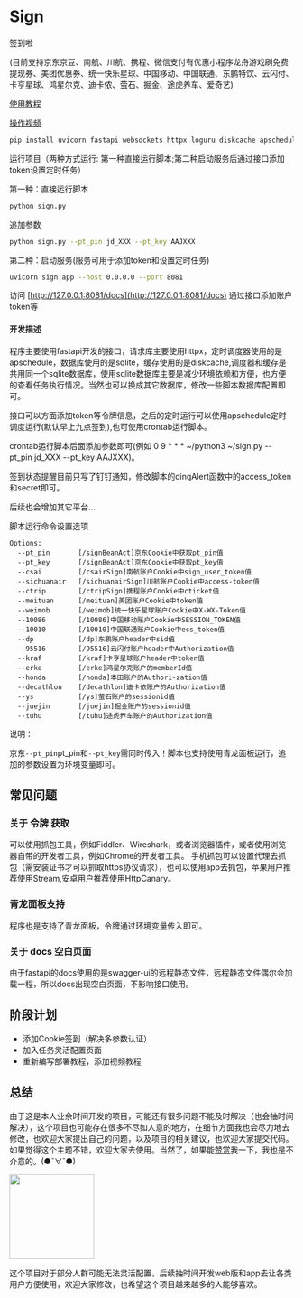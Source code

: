 # Sign
签到啦

(目前支持京东京豆、南航、川航、携程、微信支付有优惠小程序龙舟游戏刷免费提现券、美团优惠券、统一快乐星球、中国移动、中国联通、东鹏特饮、云闪付、卡亨星球、鸿星尔克、迪卡侬、萤石、掘金、途虎养车、爱奇艺)

[使用教程](https://www.1itre.link/2024/02/21/%E6%AF%8F%E6%97%A5%E7%AD%BE%E5%88%B0/)

[操作视频](https://github.com/Litre-WU/Sign/blob/master/screen_recording.gif)

```bash
pip install uvicorn fastapi websockets httpx loguru diskcache apscheduler SQLAlchemy python-dateutil -i https://pypi.tuna.tsinghua.edu.cn/simple
```

运行项目（两种方式运行: 第一种直接运行脚本;第二种启动服务后通过接口添加token设置定时任务）

第一种：直接运行脚本

```bash
python sign.py
```

追加参数

```bash
python sign.py --pt_pin jd_XXX --pt_key AAJXXX
```

第二种：启动服务(服务可用于添加token和设置定时任务)

```bash
uvicorn sign:app --host 0.0.0.0 --port 8081
```

访问 [http://127.0.0.1:8081/docs](http://127.0.0.1:8081/docs) 通过接口添加账户token等

#### 开发描述
程序主要使用fastapi开发的接口，请求库主要使用httpx，定时调度器使用的是apschedule，数据库使用的是sqlite，缓存使用的是diskcache,调度器和缓存是共用同一个sqlite数据库，使用sqlite数据库主要是减少环境依赖和方便，也方便的查看任务执行情况。当然也可以换成其它数据库，修改一些脚本数据库配置即可。

接口可以方面添加token等令牌信息，之后的定时运行可以使用apschedule定时调度运行(默认早上九点签到),也可使用crontab运行脚本。

crontab运行脚本后面添加参数即可(例如 0 9 * * * ~/python3 ~/sign.py --pt_pin jd_XXX --pt_key AAJXXX)。

签到状态提醒目前只写了钉钉通知，修改脚本的dingAlert函数中的access_token和secret即可。

后续也会增加其它平台...

脚本运行命令设置选项  

```
Options:
  --pt_pin       [/signBeanAct]京东Cookie中获取pt_pin值
  --pt_key       [/signBeanAct]京东Cookie中获取pt_key值
  --csai         [/csairSign]南航账户Cookie中sign_user_token值
  --sichuanair   [/sichuanairSign]川航账户Cookie中access-token值
  --ctrip        [/ctripSign]携程账户Cookie中cticket值
  --meituan      [/meituan]美团账户Cookie中token值
  --weimob       [/weimob]统一快乐星球账户Cookie中X-WX-Token值
  --10086        [/10086]中国移动账户Cookie中SESSION_TOKEN值
  --10010        [/10010]中国联通账户Cookie中ecs_token值
  --dp           [/dp]东鹏账户header中sid值
  --95516        [/95516]云闪付账户header中Authorization值
  --kraf         [/kraf]卡亨星球账户header中token值
  --erke         [/erke]鸿星尔克账户的memberId值
  --honda        [/honda]本田账户的Authori-zation值
  --decathlon    [/decathlon]迪卡侬账户的Authorization值
  --ys           [/ys]萤石账户的sessionid值
  --juejin       [/juejin]掘金账户的sessionid值
  --tuhu         [/tuhu]途虎养车账户的Authorization值

```

说明：  

京东`--pt_pin`pt_pin和`--pt_key`需同时传入！脚本也支持使用青龙面板运行，追加的参数设置为环境变量即可。

## 常见问题

### 关于 令牌 获取
可以使用抓包工具，例如Fiddler、Wireshark，或者浏览器插件，或者使用浏览器自带的开发者工具，例如Chrome的开发者工具。
手机抓包可以设置代理去抓包（需安装证书才可以抓取https协议请求），也可以使用app去抓包，苹果用户推荐使用Stream,安卓用户推荐使用HttpCanary。

### 青龙面板支持
程序也是支持了青龙面板，令牌通过环境变量传入即可。

### 关于 docs 空白页面
由于fastapi的docs使用的是swagger-ui的远程静态文件，远程静态文件偶尔会加载一程，所以docs出现空白页面，不影响接口使用。


## 阶段计划
- 添加Cookie签到（解决多参数认证）
- 加入任务灵活配置页面
- 重新编写部署教程，添加视频教程


## 总结
由于这是本人业余时间开发的项目，可能还有很多问题不能及时解决（也会抽时间解决），这个项目也可能存在很多不尽如人意的地方，在细节方面我也会尽力地去修改，也欢迎大家提出自己的问题，以及项目的相关建议，也欢迎大家提交代码。如果觉得这个主题不错，欢迎大家去使用。当然了，如果能[赞赏](https://ko-fi.com/litre)我一下，我也是不介意的。(●ˇ∀ˇ●)  

<img src=https://github.com/Litre-WU/Sign/blob/master/wechat.jpg width=150/>

这个项目对于部分人群可能无法灵活配置，后续抽时间开发web版和app去让各类用户方便使用，欢迎大家修改，也希望这个项目越来越多的人能够喜欢。  
